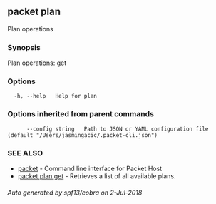 ## packet plan

Plan operations

### Synopsis

Plan operations: get

### Options

```
  -h, --help   Help for plan
```

### Options inherited from parent commands

```
      --config string   Path to JSON or YAML configuration file (default "/Users/jasmingacic/.packet-cli.json")
```

### SEE ALSO

* [packet](packet.md)	 - Command line interface for Packet Host
* [packet plan get](packet_plan_get.md)	 - Retrieves a list of all available plans.

###### Auto generated by spf13/cobra on 2-Jul-2018
